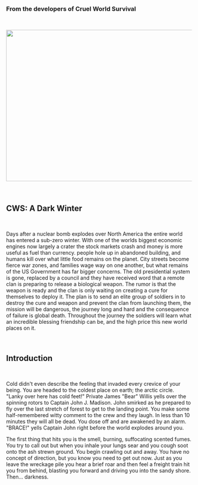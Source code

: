 <h3>From the developers of Cruel World Survival</h3>
<p>&nbsp;</p>
<p><img src="https://i.ibb.co/D9cgxxN/2022-01-16-11-02-57-1.png" alt="" width="1142" height="410" /></p>
<p>&nbsp;</p>
<h2>CWS: A Dark Winter</h2>
<p>&nbsp;</p>
<p>Days after a nuclear bomb explodes over North America the entire world has entered a sub-zero winter. With one of the worlds biggest economic engines now largely a crater the stock markets crash and money is more useful as fuel than currency. people hole up in abandoned building, and humans kill over what little food remains on the planet. City streets become fierce war zones, and families wage way on one another, but what remains of the US Government has far bigger concerns. The old presidential system is gone, replaced by a council and they have received word that a remote clan is preparing to release a biological weapon. The rumor is that the weapon is ready and the clan is only waiting on creating a cure for themselves to deploy it. The plan is to send an elite group of soldiers in to destroy the cure and weapon and prevent the clan from launching them, the mission will be dangerous, the journey long and hard and the consequence of failure is global death. Throughout the journey the soldiers will learn what an incredible blessing friendship can be, and the high price this new world places on it.</p>
<p>&nbsp;</p>
<h2>Introduction</h2>
<p>&nbsp;</p>
<p class="p1">Cold didn't even describe the feeling that invaded every crevice of your being. You are headed to the coldest place on earth; the arctic circle. "Lanky over here has cold feet!" Private James "Bear" Willis yells over the spinning rotors to Captain John J. Madison. John smirked as he prepared to fly over the last stretch of forest to get to the landing point. You make some half-remembered witty comment to the crew and they laugh. In less than 10 minutes they will all be dead. You dose off and are awakened by an alarm. "BRACE!" yells Captain John right before the world explodes around you.</p>
<p class="p1">The first thing that hits you is the smell, burning, suffocating scented fumes. You try to call out but when you inhale your lungs sear and you cough soot onto the ash strewn ground. You begin crawling out and away. You have no concept of direction, but you know you need to get out now. Just as you leave the wreckage pile you hear a brief roar and then feel a freight train hit you from behind, blasting you forward and driving you into the sandy shore. Then... darkness.</p>
